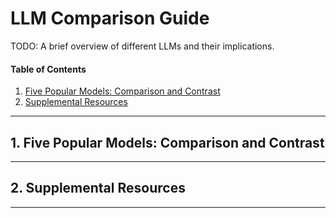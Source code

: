 # LLM Comparison Guide

TODO: A brief overview of different LLMs and their implications.

#### Table of Contents

1. [Five Popular Models: Comparison and Contrast](#fivepop)
2. [Supplemental Resources](#supplemental)

<hr />

## 1. <a name="fivepop">Five Popular Models: Comparison and Contrast</a>

<hr />

## 2. <a name="supplemental">Supplemental Resources</a>

<hr />
